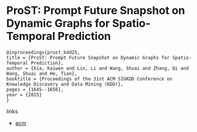 # ProST: Prompt Future Snapshot on Dynamic Graphs for Spatio-Temporal Prediction

```
@inproceedings{prost_kdd25,
title = {ProST: Prompt Future Snapshot on Dynamic Graphs for Spatio-Temporal Prediction},
author = {Xia, Kaiwen and Lin, Li and Wang, Shuai and Zhang, Qi and Wang, Shuai and He, Tian},
booktitle = {Proceedings of the 31st ACM SIGKDD Conference on Knowledge Discovery and Data Mining (KDD)},
pages = {1645--1656},
year = {2025}
}
```

links
- [acm](https://dl.acm.org/doi/10.1145/3690624.3709273)
